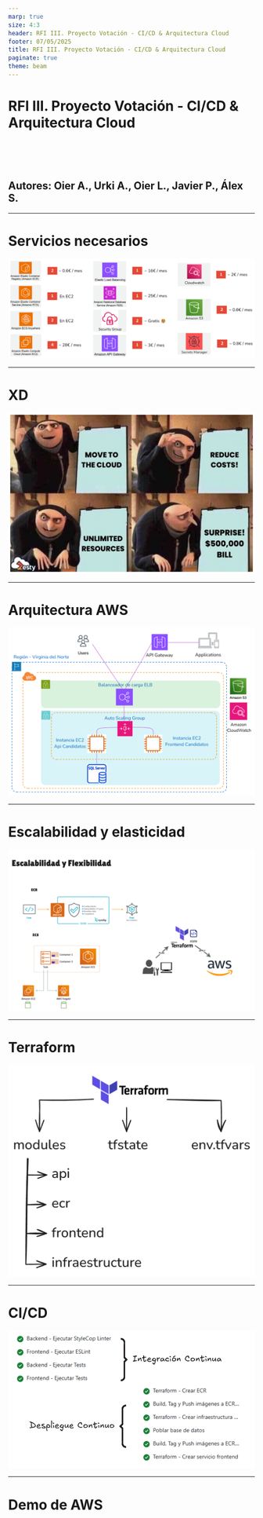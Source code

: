 ```yaml
---
marp: true
size: 4:3
header: RFI III. Proyecto Votación - CI/CD & Arquitectura Cloud
footer: 07/05/2025
title: RFI III. Proyecto Votación - CI/CD & Arquitectura Cloud
paginate: true
theme: beam
---
```


<!-- _class: title -->

# RFI III. Proyecto Votación - CI/CD & Arquitectura Cloud

<br><br><br>

## Autores: Oier A., Urki A., Oier L., Javier P., Álex S.

---

<!-- # ¿Qué vamos a ver?

![Imagen Contenido](images/flow.png)

--- -->

# Servicios necesarios

![Imagen Servicios necesarios](images/ADR025.png)

---

# XD

![Imagen Meme](images/meme.png)

---

<!-- # Api Gateway

![Imagen Api Gateway](images/api-gateway.png)

--- -->

# Arquitectura AWS

![Imagen Arquitectura AWS](images/ADR026.png)

---

# Escalabilidad y elasticidad

![Imagen Escalabilidad y Elasticidad](images/ADR028.png)

---

# Terraform

![center](images/terraform.png)

---

# CI/CD

![Imagen CI-CD](images/ADR027.png)

---

<!-- _class: title -->

# Demo de AWS
